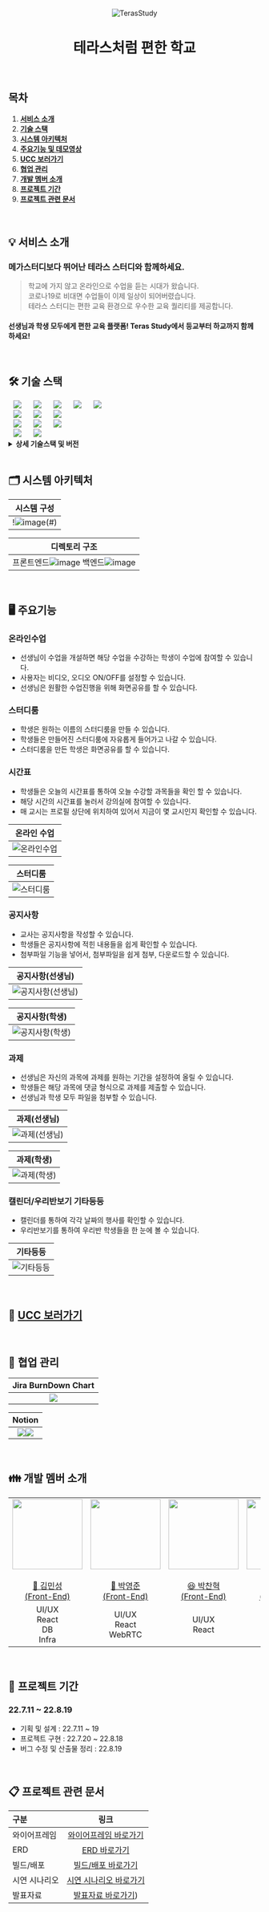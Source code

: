 <div align="center">
  <br />
  <img src="/uploads/e24902f1e160c77732f696262065f562/KakaoTalk_20220819_010849865.png" alt="TerasStudy" />
  <br />
  <h1>테라스처럼 편한 학교</h1>
  <br />
</div>

## 목차

1. [**서비스 소개**](#1)
2. [**기술 스택**](#2)
3. [**시스템 아키텍처**](#3)
4. [**주요기능 및 데모영상**](#4)
5. [**UCC 보러가기**](#5)
6. [**협업 관리**](#6)
7. [**개발 멤버 소개**](#7)
8. [**프로젝트 기간**](#8)
9. [**프로젝트 관련 문서**](#9)

<br/>

<div id="1"></div>

## 💡 서비스 소개

### 메가스터디보다 뛰어난 테라스 스터디와 함께하세요.

> 학교에 가지 않고 온라인으로 수업을 듣는 시대가 왔습니다. <br />
코로나19로 비대면 수업들이 이제 일상이 되어버렸습니다. <br />
테라스 스터디는 편한 교육 환경으로 우수한 교육 퀄리티를 제공합니다.
>
#### 선생님과 학생 모두에게 편한 교육 플랫폼! Teras Study에서 등교부터 하교까지 함께 하세요! 
<br/>

<div id="2"></div>

## 🛠️ 기술 스택

<img src="https://img.shields.io/badge/Java-FF7800?style=for-the-badge&logo=Java&logoColor=white" style="height : auto; margin-left : 10px; margin-right : 10px;"/>
<img src="https://img.shields.io/badge/Spring Security-6DB33F?style=for-the-badge&logo=Spring Security&logoColor=white" style="height : auto; margin-left : 10px; margin-right : 10px;"/>
<img src="https://img.shields.io/badge/Spring Boot-6DB33F?style=for-the-badge&logo=Spring Boot&logoColor=white" style="height : auto; margin-left : 10px; margin-right : 10px;"/>
<img src="https://img.shields.io/badge/JSON Web Tokens-000000?style=for-the-badge&logo=JSON Web Tokens&logoColor=white" style="height : auto; margin-left : 10px; margin-right : 10px;"/>

<img src="https://img.shields.io/badge/Amazon S3-569A31?style=for-the-badge&logo=Amazon S3&logoColor=white" style="height : auto; margin-left : 10px; margin-right : 10px;"/>
<br>
<img src="https://img.shields.io/badge/Ubuntu-E95420?style=for-the-badge&logo=Ubuntu&logoColor=white" style="height : auto; margin-left : 10px; margin-right : 10px;"/>
<img src="https://img.shields.io/badge/Gradle-02303A?style=for-the-badge&logo=Gradle&logoColor=white" style="height : auto; margin-left : 10px; margin-right : 10px;"/>
<img src="https://img.shields.io/badge/Nginx-009639?style=for-the-badge&logo=NGINX&logoColor=white" style="height : auto; margin-left : 10px; margin-right : 10px;"/>

<br>
<img src="https://img.shields.io/badge/React-61DAFB?style=for-the-badge&logo=React&logoColor=white" style="height : auto; margin-left : 10px; margin-right : 10px;"/>
<img src="https://img.shields.io/badge/Node.js-339939?style=for-the-badge&logo=Node.js&logoColor=white" style="height : auto; margin-left : 10px; margin-right : 10px;"/>
<img src="https://img.shields.io/badge/Redux-764ABC?style=for-the-badge&logo=Redux&logoColor=white" style="height : auto; margin-left : 10px; margin-right : 10px;"/>

<br>
<img src="https://img.shields.io/badge/Jira-0052CC?style=for-the-badge&logo=Jira&logoColor=white" style="height : auto; margin-left : 10px; margin-right : 10px;"/>
<img src="https://img.shields.io/badge/GitLab-FCA121?style=for-the-badge&logo=GitLab&logoColor=white" style="height : auto; margin-left : 10px; margin-right : 10px;"/> <br/>

<details><summary> <b> 상세 기술스택 및 버전</b> </summary>

| 구분       | 기술스택                    | 상세내용                 | 버전          |
| -------- | ----------------------- | -------------------- | ----------- |
| 공통     | 형상관리                 | Gitlab               | \-          |
|          | 이슈관리                 | Jira                 | \-          |
|          | 커뮤니케이션             | Mattermost, Notion   | \-          |
| BackEnd  | DB                      | MySQL                | 5.7         |
|          |                         | JPA                  | \-          |
|          |                         | QueryDSL             | \-          |
|          | Java                    | Zulu                 | 8.33.0.1    |
|          | Spring                  | Spring               | 5.3.6       |
|          |                         | Spring Boot          | 2.4.5       |
|          | IDE                     | Eclipse              | JEE 2020-06 |
|          | Cloud Storage           | AWS S3               | \-          |
|          | Build                   | Gradle               | 7.3.2       |
|          | WebRTC                  | OpenVidu             | 2.22.0      |
|          | API Docs                | Postman              |             |
| FrontEnd | HTML5                   |                      | \-          |
|          | CSS3                    |                      | \-          |
|          | JavaScript(ES6)         |                      |\-           |
|          | React                   | React                | 17.0.2      |
|          | React                   | Redux                | 7.2.6       |
|          | React                   | Redux-thunk          | 2.4.1       |
|          |                         | styled-components    | 5.3.3       |
|          |                         | framer-motion        | 6.0.0       |
|          |                         | apexcharts           | 3.33.0      |
|          |                         | toast-ui/react-editor      | 3.1.2       |
|          |                         | toast-ui/react-calendar    | 1.0.6       |
|          | WebSocket               | @stomp/stompjs       | 6.1.2       |
|          | WebSocket               | stompjs              | 2.3.3       |
|          | WebSocket               | sockjs-client        | 1.5.2       |
|          | IDE                     | Visual Studio Code   | 1.63.2      |
| Server   | 서버                    | AWS EC2              | \-          |
|          | 플랫폼                   | Ubuntu               | 20.04.3 LTS |
|          | 수동배포                 |                      |           |


</details>

<br />

<div id="3"></div>

## 🗂️ 시스템 아키텍처

|                              시스템 구성                           |
| :------------------------------------------------------------------------------: |
| !![image](/uploads/5f3932fcd483bf2c197b873dd464e674/image.png)(#) |


|                              디렉토리 구조                       |
| :------------------------------------------------------------------------------: |
| 프론트엔드![image](/uploads/565caa25b92abc38029d17974c064b10/bandicam_2022-08-19_01-43-56-589.jpg) 백엔드![image](/uploads/f31e4ca4f6f35ba8544b0f4616713308/bandicam_2022-08-19_01-49-31-508.jpg) |

<br />

<div id="4"></div>

## 🖥️ 주요기능

### 온라인수업
- 선생님이 수업을 개설하면 해당 수업을 수강하는 학생이 수업에 참여할 수 있습니다.
- 사용자는 비디오, 오디오 ON/OFF를 설정할 수 있습니다.
- 선생님은 원활한 수업진행을 위해 화면공유를 할 수 있습니다. 

### 스터디룸
- 학생은 원하는 이름의 스터디룸을 만들 수 있습니다.
- 학생들은 만들어진 스터디룸에 자유롭게 들어가고 나갈 수 있습니다.
- 스터디룸을 만든 학생은 화면공유를 할 수 있습니다.

### 시간표
- 학생들은 오늘의 시간표를 통하여 오늘 수강할 과목들을 확인 할 수 있습니다.
- 해당 시간의 시간표를 눌러서 강의실에 참여할 수 있습니다.
- 매 교시는 프로필 상단에 위치하여 있어서 지금이 몇 교시인지 확인할 수 있습니다.

|                              온라인 수업                                      |
| :---------------------------------------------------------------------------: |
|  <img src="/uploads/a5a8c8938025d96533d3dc791b17fd8d/온라인수업.gif" alt="온라인수업" />                |

|                              스터디룸                                      |
| :---------------------------------------------------------------------------: |
|  <img src="/uploads/4dde8bf0284cace81f9590af96cf96b5/스터디룸.gif" alt="스터디룸" />                |


### 공지사항
- 교사는 공지사항을 작성할 수 있습니다.
- 학생들은 공지사항에 적힌 내용들을 쉽게 확인할 수 있습니다.
- 첨부파일 기능을 넣어서, 첨부파일을 쉽게 첨부, 다운로드할 수 있습니다.

|                              공지사항(선생님)                  |
| :---------------------------------------------------------------------------: |
|  <img src="/uploads/514f4fc92d814fcd4625e661751d3af6/공지사항선생님.gif" alt="공지사항(선생님)" />  |

|                              공지사항(학생)                  |
| :---------------------------------------------------------------------------: |
|  <img src="/uploads/cafc5272f63c5b18d1472f55aa64fcd8/공지사항학생.gif" alt="공지사항(학생)" />  |
    
### 과제
- 선생님은 자신의 과목에 과제를 원하는 기간을 설정하여 올릴 수 있습니다.
- 학생들은 해당 과목에 댓글 형식으로 과제를 제출할 수 있습니다.
- 선생님과 학생 모두 파일을 첨부할 수 있습니다.

|                              과제(선생님)                     |
| :---------------------------------------------------------------------------: |
|  <img src="/uploads/c968df19132ebf47d80bcdc3a0ccc1ec/과제선생님.gif" alt="과제(선생님)" />  |

|                              과제(학생)                      |
| :---------------------------------------------------------------------------: |
|  <img src="/uploads/e7968eee8623ab2dfdcb8cac9221ef34/과제학생.gif" alt="과제(학생)" />  |

### 캘린더/우리반보기 기타등등
- 캘린더를 통하여 각각 날짜의 행사를 확인할 수 있습니다.
- 우리반보기를 통하여 우리반 학생들을 한 눈에 볼 수 있습니다.

|                              기타등등                    |
| :---------------------------------------------------------------------------: |
|  <img src="/uploads/954a56669881cd23004c5cb46c6947e6/기타등등.gif" alt="기타등등" />  |

<br/>

<div id="5"></div>

## 🎥 [UCC 보러가기](#) 

<br />

<div id="6"></div>

## 👥 협업 관리 

|                            Jira BurnDown Chart                      |
| :---------------------------------------------------------------------------: |
|  <img src="/uploads/0c13df10395b2c4b1745acd68aab440e/번다운차트.PNG" />  |

|                            Notion                      |
| :---------------------------------------------------------------------------: |
|  <img src="/uploads/edf6cea8ba6f3d7e652e5af3acaebd42/bandicam_2022-08-19_01-14-58-548.jpg" /><img src="/uploads/18114ff56dc79137c47e068fe84c14a5/bandicam_2022-08-19_01-14-23-188.jpg" />  |

<br />

<div id="7"></div>

## 👪 개발 멤버 소개 
<table>
    <tr>
        <td height="140px" align="center"> <a href="https://github.com/PowerBBear">
            <img src="/uploads/b0ab56b839be9246253b4053b33b373c/민성.jpg" width="140px" /> <br><br> 👑 김민성 <br>(Front-End) </a> <br></td>
        <td height="140px" align="center"> <a href="https://github.com/JunPark364">
            <img src="/uploads/62c8c647a9a7f0457f513f1e8b9c17fe/영준.jpg" width="140px" /> <br><br> 🙂 박영준 <br>(Front-End) </a> <br></td>
        <td height="140px" align="center"> <a href="https://github.com/pch8349">
            <img src="/uploads/bde99e85c40adf4a84d8a4b12a4e864b/찬혁.jpg" width="140px" /> <br><br> 😆 박찬혁 <br>(Front-End) </a> <br></td>
        <td height="140px" align="center"> <a href="https://github.com/SilverLight96">
            <img src="/uploads/b4261571e054933c2178a03f13e19f2d/경은.jpg" width="140px" /> <br><br> 😁 강경은 <br>(Back-End) </a> <br></td>
        <td height="140px" align="center"> <a href="https://github.com/heunhanireum">
            <img src="/uploads/ae19dde3e26a774bcef77adcc154f725/민지.jpg" width="140px" /> <br><br> 🙄 김민지 <br>(Back-End) </a> <br></td>
        <td height="140px" align="center"> <a href="https://github.com/kkh9700">
            <img src="/uploads/8a957c23971bab7ac9f3fec55e64c918/경환.jpg" width="140px" /> <br><br> 😶 김경환 <br>(Back-End) </a> <br></td>
    </tr>
    <tr>
        <td align="center">UI/UX<br/>React<br/>DB<br/>Infra<br/></td>
        <td align="center">UI/UX<br/>React<br/>WebRTC</td>
        <td align="center">UI/UX<br/>React</td>
        <td align="center">REST API<br/>WebRTC</td>
        <td align="center">REST API<br/>CI/CD<br/></td>
        <td align="center">REST API<br/>DB<br/>S3<br/>Infra<br/></td>
    </tr>
</table>

<br />

<div id="8"></div>

## 📆 프로젝트 기간
### 22.7.11 ~ 22.8.19
- 기획 및 설계 : 22.7.11 ~ 19
- 프로젝트 구현 : 22.7.20 ~ 22.8.18
- 버그 수정 및 산출물 정리 : 22.8.19


<br />

<div id="9"></div>

## 📋 프로젝트 관련 문서
|  구분  |  링크  |
| :--------------- | :---------------: |
| 와이어프레임 | [와이어프레임 바로가기](https://www.figma.com/file/UGLmvsrx12LGMRymKGRVPw/TERAS-STUDY?node-id=0%3A1) |
| ERD | [ERD 바로가기](https://drive.google.com/file/d/1PmUqEjwf3GyiuHPqTALUJH6emQohCJ5I/view?usp=sharing) |
| 빌드/배포 | [빌드/배포 바로가기](/exec/배포환경.md) |
| 시연 시나리오 | [시연 시나리오 바로가기](/exec/시연시나리오_대본.docx) |
| 발표자료 | [발표자료 바로가기](/exec/서울_7반_A706_발표자료.pdf)) |
